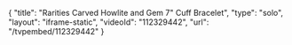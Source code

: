 {
    "title": "Rarities Carved Howlite and Gem 7\" Cuff Bracelet",
    "type": "solo",
    "layout": "iframe-static",
    "videoId": "112329442",
    "url": "\/tvpembed\/112329442"
}